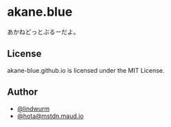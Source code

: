 ﻿# akane.blue

あかねどっとぶるーだよ。

## License

akane-blue.github.io is licensed under the MIT License.

## Author

- [@lindwurm](https://github.com/lindwurm)
- [@hota@mstdn.maud.io](https://mstdn.maud.io/@hota)